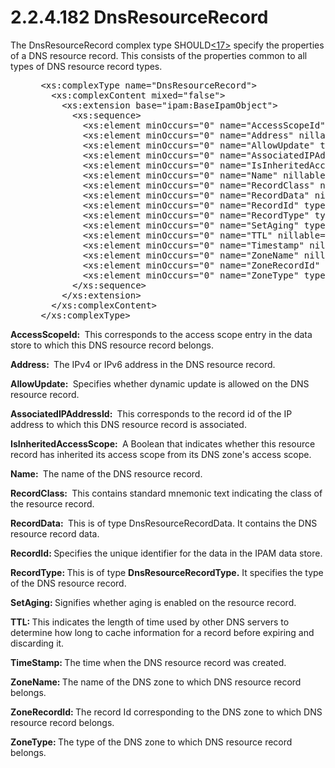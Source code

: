 <html dir="LTR" xmlns:mshelp="http://msdn.microsoft.com/mshelp" xmlns:ddue="http://ddue.schemas.microsoft.com/authoring/2003/5" xmlns:xlink="http://www.w3.org/1999/xlink" xmlns:tool="http://www.microsoft.com/tooltip">
 <body>
 <div id="header">
 <h1 class="heading">2.2.4.182 DnsResourceRecord</h1>
 </div>
 <div id="mainSection">
 <div id="mainBody">
 <div id="allHistory" class="saveHistory"></div>
 <div id="sectionSection0" class="section" name="collapseableSection">
 

<p>The DnsResourceRecord complex type SHOULD<a id="Appendix_A_Target_17"></a><a href="3b257e05-6300-4286-a090-0f9949d290bf.md#Appendix_A_17" aria-label="Product behavior note 17">&lt;17&gt;</a> specify the properties of a DNS
resource record. This consists of the properties common to all types of DNS
resource record types.</p>

<dl>
<dd>
<div><pre> &lt;xs:complexType name=&quot;DnsResourceRecord&quot;&gt;
   &lt;xs:complexContent mixed=&quot;false&quot;&gt;
     &lt;xs:extension base=&quot;ipam:BaseIpamObject&quot;&gt;
       &lt;xs:sequence&gt;
         &lt;xs:element minOccurs=&quot;0&quot; name=&quot;AccessScopeId&quot; type=&quot;xsd:long&quot; /&gt;
         &lt;xs:element minOccurs=&quot;0&quot; name=&quot;Address&quot; nillable=&quot;true&quot; type=&quot;sysnet:IPAddress&quot; /&gt;
         &lt;xs:element minOccurs=&quot;0&quot; name=&quot;AllowUpdate&quot; type=&quot;xsd:boolean&quot; /&gt;
         &lt;xs:element minOccurs=&quot;0&quot; name=&quot;AssociatedIPAddressId&quot; nillable=&quot;true&quot; type=&quot;xsd:long&quot; /&gt;
         &lt;xs:element minOccurs=&quot;0&quot; name=&quot;IsInheritedAccessScope&quot; type=&quot;xsd:boolean&quot; /&gt;
         &lt;xs:element minOccurs=&quot;0&quot; name=&quot;Name&quot; nillable=&quot;true&quot; type=&quot;xsd:string&quot; /&gt;
         &lt;xs:element minOccurs=&quot;0&quot; name=&quot;RecordClass&quot; nillable=&quot;true&quot; type=&quot;xsd:string&quot; /&gt;
         &lt;xs:element minOccurs=&quot;0&quot; name=&quot;RecordData&quot; nillable=&quot;true&quot; type=&quot;ipam:DnsResourceRecordData&quot; /&gt;
         &lt;xs:element minOccurs=&quot;0&quot; name=&quot;RecordId&quot; type=&quot;xsd:long&quot; /&gt;
         &lt;xs:element minOccurs=&quot;0&quot; name=&quot;RecordType&quot; type=&quot;ipam:DnsResourceRecordType&quot; /&gt;
         &lt;xs:element minOccurs=&quot;0&quot; name=&quot;SetAging&quot; type=&quot;xsd:boolean&quot; /&gt;
         &lt;xs:element minOccurs=&quot;0&quot; name=&quot;TTL&quot; nillable=&quot;true&quot; type=&quot;ser:duration&quot; /&gt;
         &lt;xs:element minOccurs=&quot;0&quot; name=&quot;Timestamp&quot; nillable=&quot;true&quot; type=&quot;xsd:dateTime&quot; /&gt;
         &lt;xs:element minOccurs=&quot;0&quot; name=&quot;ZoneName&quot; nillable=&quot;true&quot; type=&quot;xsd:string&quot; /&gt;
         &lt;xs:element minOccurs=&quot;0&quot; name=&quot;ZoneRecordId&quot; type=&quot;xsd:long&quot; /&gt;
         &lt;xs:element minOccurs=&quot;0&quot; name=&quot;ZoneType&quot; type=&quot;ipam:ZoneLookupType&quot; /&gt;
       &lt;/xs:sequence&gt;
     &lt;/xs:extension&gt;
   &lt;/xs:complexContent&gt;
 &lt;/xs:complexType&gt;
</pre></div>
</dd></dl>

<p><b>AccessScopeId: </b> This corresponds to the access
scope entry in the data store to which this DNS resource record belongs.</p>

<p><b>Address: </b> The IPv4 or IPv6 address in the DNS
resource record.</p>

<p><b>AllowUpdate: </b> Specifies whether dynamic update
is allowed on the DNS resource record.</p>

<p><b>AssociatedIPAddressId: </b> This corresponds to
the record id of the IP address to which this DNS resource record is
associated.</p>

<p><b>IsInheritedAccessScope: </b> A Boolean that
indicates whether this resource record has inherited its access scope from its
DNS zone's access scope.</p>

<p><b>Name: </b> The name of the DNS resource record.</p>

<p><b>RecordClass: </b> This contains standard mnemonic
text indicating the class of the resource record.</p>

<p><b>RecordData: </b> This is of type
DnsResourceRecordData. It contains the DNS resource record data.</p>

<p><b>RecordId: </b>Specifies the unique identifier for
the data in the IPAM data store.</p>

<p><b>RecordType: </b>This is of type <b>DnsResourceRecordType.</b>
It specifies the type of the DNS resource record.</p>

<p><b>SetAging: </b>Signifies whether aging is enabled
on the resource record.</p>

<p><b>TTL: </b>This indicates the length of time used by
other DNS servers to determine how long to cache information for a record
before expiring and discarding it.</p>

<p><b>TimeStamp: </b>The time when the DNS resource
record was created.</p>

<p><b>ZoneName: </b>The name of the DNS zone to which
DNS resource record belongs.</p>

<p><b>ZoneRecordId: </b>The record Id corresponding to
the DNS zone to which DNS resource record belongs.</p>

<p><b>ZoneType: </b>The type of the DNS zone to which
DNS resource record belongs.</p>


 </div>
 </div>
 </div>
 </body>
</html>